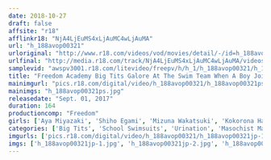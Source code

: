 ```yaml
---
date: 2018-10-27
draft: false
affsite: "r18"
afflinkr18: "NjA4LjEuMS4xLjAuMC4wLjAuMA"
url: "h_188avop00321"
urloriginal: "http://www.r18.com/videos/vod/movies/detail/-/id=h_188avop00321"
urlfinal: "http://media.r18.com/track/NjA4LjEuMS4xLjAuMC4wLjAuMA/videos/vod/movies/detail/-/id=h_188avop00321"
samplevid: "awspv3001.r18.com/litevideo/freepv/h/h_1/h_188avop00321/h_188avop00321_dmb_w.mp4"
title: "Freedom Academy Big Tits Galore At The Swim Team When A Boy Joins A Swim Team Dominated By Girls, He's In For The Hellish Beating Of His Life"
mainimgurl: "pics.r18.com/digital/video/h_188avop00321/h_188avop00321ps.jpg"
mainimgs: "h_188avop00321ps.jpg"
releasedate: "Sept. 01, 2017"
duration: 164
productioncomp: "Freedom"
girls: ['Aya Miyazaki', 'Shiho Egami', 'Mizuna Wakatsuki', 'Kokorona Hakuto', 'Miyu Saito', 'Reina Fujikawa']
categories: ['Big Tits', 'School Swimsuits', 'Urination', 'Masochist Man', 'Hi-Def', 'AV OPEN 2017 Mania Category']
imgurls: ['pics.r18.com/digital/video/h_188avop00321/h_188avop00321jp-1.jpg', 'pics.r18.com/digital/video/h_188avop00321/h_188avop00321jp-2.jpg', 'pics.r18.com/digital/video/h_188avop00321/h_188avop00321jp-3.jpg', 'pics.r18.com/digital/video/h_188avop00321/h_188avop00321jp-4.jpg', 'pics.r18.com/digital/video/h_188avop00321/h_188avop00321jp-5.jpg', 'pics.r18.com/digital/video/h_188avop00321/h_188avop00321jp-6.jpg', 'pics.r18.com/digital/video/h_188avop00321/h_188avop00321jp-7.jpg', 'pics.r18.com/digital/video/h_188avop00321/h_188avop00321jp-8.jpg', 'pics.r18.com/digital/video/h_188avop00321/h_188avop00321jp-9.jpg', 'pics.r18.com/digital/video/h_188avop00321/h_188avop00321jp-10.jpg', 'pics.r18.com/digital/video/h_188avop00321/h_188avop00321jp-11.jpg', 'pics.r18.com/digital/video/h_188avop00321/h_188avop00321jp-12.jpg', 'pics.r18.com/digital/video/h_188avop00321/h_188avop00321jp-13.jpg', 'pics.r18.com/digital/video/h_188avop00321/h_188avop00321jp-14.jpg', 'pics.r18.com/digital/video/h_188avop00321/h_188avop00321jp-15.jpg', 'pics.r18.com/digital/video/h_188avop00321/h_188avop00321jp-16.jpg', 'pics.r18.com/digital/video/h_188avop00321/h_188avop00321jp-17.jpg', 'pics.r18.com/digital/video/h_188avop00321/h_188avop00321jp-18.jpg', 'pics.r18.com/digital/video/h_188avop00321/h_188avop00321jp-19.jpg', 'pics.r18.com/digital/video/h_188avop00321/h_188avop00321jp-20.jpg']
imgs: ['h_188avop00321jp-1.jpg', 'h_188avop00321jp-2.jpg', 'h_188avop00321jp-3.jpg', 'h_188avop00321jp-4.jpg', 'h_188avop00321jp-5.jpg', 'h_188avop00321jp-6.jpg', 'h_188avop00321jp-7.jpg', 'h_188avop00321jp-8.jpg', 'h_188avop00321jp-9.jpg', 'h_188avop00321jp-10.jpg', 'h_188avop00321jp-11.jpg', 'h_188avop00321jp-12.jpg', 'h_188avop00321jp-13.jpg', 'h_188avop00321jp-14.jpg', 'h_188avop00321jp-15.jpg', 'h_188avop00321jp-16.jpg', 'h_188avop00321jp-17.jpg', 'h_188avop00321jp-18.jpg', 'h_188avop00321jp-19.jpg', 'h_188avop00321jp-20.jpg']
---
```

